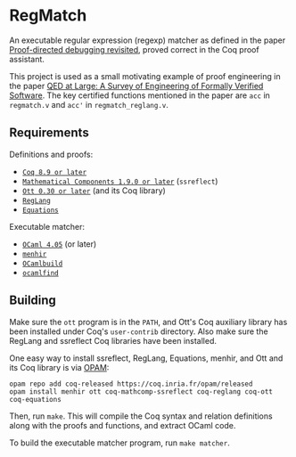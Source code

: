 RegMatch
========

An executable regular expression (regexp) matcher as defined in the paper [Proof-directed debugging revisited](https://www.cambridge.org/core/journals/journal-of-functional-programming/article/educational-pearl-proof-directed-debugging-revisited-for-a-first-order-version/F7CC0A759398A52C35F21F13236C0E00), proved correct in the Coq proof assistant.

This project is used as a small motivating example of proof engineering in the paper [QED at Large: A Survey of Engineering of Formally Verified Software](https://arxiv.org/abs/2003.06458). The key certified functions mentioned in the paper are `acc` in `regmatch.v` and `acc'` in `regmatch_reglang.v`.

Requirements
------------

Definitions and proofs:

- [`Coq 8.9 or later`](https://coq.inria.fr/download)
- [`Mathematical Components 1.9.0 or later`](http://math-comp.github.io/math-comp/) (`ssreflect`)
- [`Ott 0.30 or later`](https://github.com/ott-lang/ott) (and its Coq library)
- [`RegLang`](https://github.com/chdoc/coq-reglang)
- [`Equations`](https://github.com/mattam82/Coq-Equations)

Executable matcher:

- [`OCaml 4.05`](https://ocaml.org) (or later)
- [`menhir`](http://gallium.inria.fr/~fpottier/menhir/)
- [`OCamlbuild`](https://github.com/ocaml/ocamlbuild)
- [`ocamlfind`](https://ocaml.org)

Building
--------

Make sure the `ott` program is in the `PATH`, and Ott's Coq auxiliary library has been installed under Coq's `user-contrib` directory. Also make sure the RegLang and ssreflect Coq libraries have been installed.

One easy way to install ssreflect, RegLang, Equations, menhir, and Ott and its Coq library is via [OPAM](http://opam.ocaml.org/doc/Install.html):
```
opam repo add coq-released https://coq.inria.fr/opam/released
opam install menhir ott coq-mathcomp-ssreflect coq-reglang coq-ott coq-equations
```

Then, run `make`. This will compile the Coq syntax and relation definitions along with the proofs and functions, and extract OCaml code.

To build the executable matcher program, run `make matcher`.
